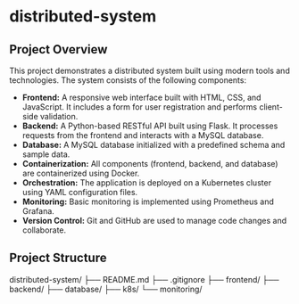 # distributed-system
## Project Overview

This project demonstrates a distributed system built using modern tools and technologies. The system consists of the following components:

- **Frontend:** A responsive web interface built with HTML, CSS, and JavaScript. It includes a form for user registration and performs client-side validation.
- **Backend:** A Python-based RESTful API built using Flask. It processes requests from the frontend and interacts with a MySQL database.
- **Database:** A MySQL database initialized with a predefined schema and sample data.
- **Containerization:** All components (frontend, backend, and database) are containerized using Docker.
- **Orchestration:** The application is deployed on a Kubernetes cluster using YAML configuration files.
- **Monitoring:** Basic monitoring is implemented using Prometheus and Grafana.
- **Version Control:** Git and GitHub are used to manage code changes and collaborate.

## Project Structure
distributed-system/
├── README.md
├── .gitignore
├── frontend/
├── backend/
├── database/
├── k8s/
└── monitoring/
